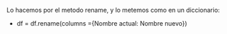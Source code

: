 Lo hacemos por el metodo rename, y lo metemos como en un diccionario:

- df = df.rename(columns ={Nombre actual: Nombre nuevo})